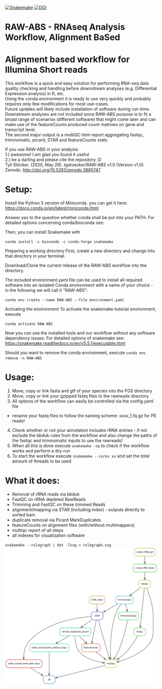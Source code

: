 [![Snakemake](https://img.shields.io/badge/snakemake-≥5.7.0-brightgreen.svg?style=flat)](https://snakemake.readthedocs.io) [![DOI](https://zenodo.org/badge/220555640.svg)](https://zenodo.org/badge/latestdoi/220555640)

# RAW-ABS - RNAseq Analysis Workflow, Alignment BaSed 
# Alignment based workflow for Illumina Short reads

This workflow is a quick and easy solution for performing RNA-seq data quality checking and handling before downstream analyses (e.g. Differential Expression analysis) in R, etc.  
Using the conda environment it is ready to use very quickly and probably requires only few modifications for most use-cases.  
Future updates will likely include installation of software during run-time.  
Downstream analyses are not included since RAW-ABS purpose is to fit a broad range of scenarios (different software) that might come later and can make use of the featureCounts produced count matrixes on gene and transcript level.  
The second major output is a multiQC html report aggregating fastqc, trimmomatic, picard, STAR and featureCounts stats.  
  
If you use RAW-ABS in your analysis:  
1.) awesome! I am glad you found it useful  
2.) be a darling and please cite the repository ;D  
Tyll Stöcker. (2020, May 29). tgstoecker/RAW-ABS v1.0 (Version v1.0). Zenodo. http://doi.org/10.5281/zenodo.3865747


# Setup:
Install the Python 3 version of Miniconda.
you can get it here: https://docs.conda.io/en/latest/miniconda.html

Answer yes to the question whether conda shall be put into your PATH.
For detailed options concerning conda/bioconda see:

Then, you can install Snakemake with

`conda install -c bioconda -c conda-forge snakemake`

Preparing a working directory
First, create a new directory and change into that directory in your terminal.

Download/Clone the current release of the RAW-ABS workflow into the directory.

The included environment.yaml file can be used to install all required software into an isolated Conda environment with a name of your choice - in the following we will call it "RAW-ABS":

`conda env create --name RAW-ABS --file environment.yaml`

Activating the environment
To activate the snakemake-tutorial environment, execute

`conda activate RAW-ABS`

Now you can use the installed tools and our workflow without any software dependency issues.
For detailed options of snakemake see: https://snakemake.readthedocs.io/en/v5.5.1/executable.html

Should you want to remove the conda environment, execute
`conda env remove -n RAW-ABS`

# Usage:
1) Move, copy or link fasta and gtf of your species into the FGS directory
2) Move, copy or link your gzipped fastq files to the rawreads directory
3) All options of the workflow can easily be controlled via the config.yaml file
  - rename your fastq files to follow the naming scheme: xxxx_1.fq.gz for PE reads!
4) Check whether or not your annotation includes rRNA entries - if not exclude the bbduk rules from the workflow and also change the paths of the fastqc and trimmomatic inputs to use the rawreads!  
5) When all this is done execute `snakemake -np` to check if the workflow works and perform a dry-run  
6) To start the workflow execute `snakemake --cores xx` and set the total amount of threads to be used  

# What it does:
- Removal of rRNA reads via bbduk
- FastQC on rRNA depleted RawReads
- Trimming and FastQC on these trimmed Reads
- alignment/mapping via STAR (including index) - outputs directly to sorted bam
- duplicate removal via Picard MarkDuplicates
- featureCounts on alignment files (with/without multimappers)
- multiqc report of all steps
- all indexes for visualization software


`snakemake --rulegraph | dot -Tsvg > rulegraph.svg`
![Alt text](./rulegraph.svg)

